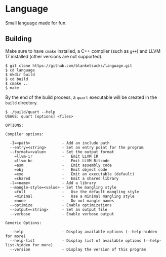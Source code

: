 # Language

Small language made for fun.

## Building

Make sure to have `cmake` installed, a C++ compiler (such as `g++`) and LLVM 17 installed (other versions are not supported).

```console
$ git clone https://github.com/blanketsucks/language.git
$ cd language
$ mkdir build
$ cd build
$ cmake ..
$ make
```

By the end of the build process, a `quart` executable will be created in the `build` directory.

```console
$ ./build/quart --help
USAGE: quart [options] <files>

OPTIONS:

Compiler options:

  -I=<path>              - Add an include path
  --entry=<string>       - Set an entry point for the program
  --format=<value>       - Set the output format
    =llvm-ir             -   Emit LLVM IR
    =llvm-bc             -   Emit LLVM Bitcode
    =asm                 -   Emit assembly code
    =obj                 -   Emit object code
    =exe                 -   Emit an executable (default)
    =shared              -   Emit a shared library
  -l=<name>              - Add a library
  --mangle-style=<value> - Set the mangling style
    =full                -   Use the default mangling style
    =minimal             -   Use a minimal mangling style
    =none                -   Do not mangle names
  --optimize             - Enable optimizations
  --output=<string>      - Set an output file
  --verbose              - Enable verbose output

Generic Options:

  --help                 - Display available options (--help-hidden for more)
  --help-list            - Display list of available options (--help-list-hidden for more)
  --version              - Display the version of this program
```